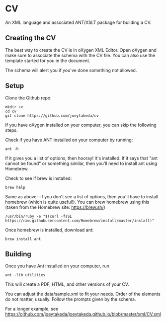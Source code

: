 # CV

An XML language and associated ANT/XSLT package for building a CV.

## Creating the CV

The best way to create the CV is in oXygen XML Editor. Open oXygen and make sure to associate
the schema with the CV file. You can also use the template started for you in the document.

The schema will alert you if you've done something not allowed.

## Setup

Clone the Github repo:

```
mkdir cv
cd cv
git clone https://github.com/joeytakeda/cv
```

If you have oXygen installed on your computer, you can skip the following steps.

Check if you have ANT installed on your computer by running:

```
ant -h
```

If it gives you a list of options, then hooray! It's installed. If it says that "ant cannot be found" or something similar, then you'll need to install ant using Homebrew.

Check to see if brew is installed:

```
brew help
```

Same as above--if you don't see a list of options, then you'll have to install homebrew (which is quite useful!). You can brew homebrew using this (taken from the Homebrew site: https://brew.sh/)


```
/usr/bin/ruby -e "$(curl -fsSL https://raw.githubusercontent.com/Homebrew/install/master/install)"
```

Once homebrew is installed, download ant:

```
brew install ant
```

## Building

Once you have Ant installed on your computer, run 

```
ant -lib utilities
```

This will create a PDF, HTML, and other versions of your CV.

You can adjust the data/sample.xml to fit your needs. Order of the elements do not matter, usually. Follow the prompts given by the schema.

For a longer example, see https://github.com/joeytakeda/joeytakeda.github.io/blob/master/xml/CV.xml


